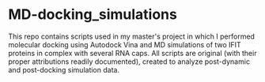 # MD-docking_simulations
This repo contains scripts used in my master's project in which I performed molecular docking using Autodock Vina and MD simulations of two IFIT proteins in complex with several RNA caps. All scripts are original (with their proper attributions readily documented), created to analyze post-dynamic and post-docking simulation data.
